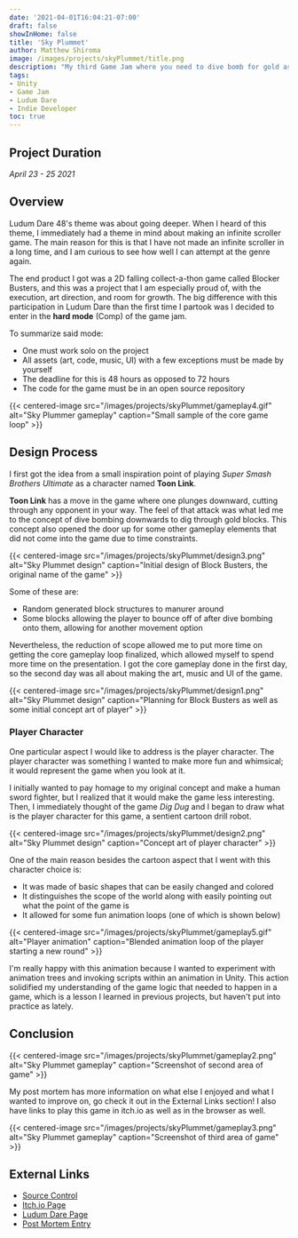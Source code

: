 ```yaml
---
date: '2021-04-01T16:04:21-07:00'
draft: false
showInHome: false
title: 'Sky Plummet'
author: Matthew Shiroma
image: /images/projects/skyPlummet/title.png
description: "My third Game Jam where you need to dive bomb for gold as long as possible"
tags:
- Unity
- Game Jam
- Ludum Dare
- Indie Developer
toc: true
---
```


## Project Duration

*April 23 - 25 2021*

## Overview

Ludum Dare 48's theme was about going deeper. When I heard of this theme, I immediately had a theme in mind about making an infinite scroller game. The main reason for this is that I have not made an infinite scroller in a long time, and I am curious to see how well I can attempt at the genre again.

The end product I got was a 2D falling collect-a-thon game called Blocker Busters, and this was a project that I am especially proud of, with the execution, art direction, and room for growth. The big difference with this participation in Ludum Dare than the first time I partook was I decided to enter in the **hard mode** (Comp) of the game jam.

To summarize said mode:
- One must work solo on the project
- All assets (art, code, music, UI) with a few exceptions must be made by yourself
- The deadline for this is 48 hours as opposed to 72 hours
- The code for the game must be in an open source repository

{{< centered-image src="/images/projects/skyPlummet/gameplay4.gif" alt="Sky Plummer gameplay" caption="Small sample of the core game loop" >}}

## Design Process

I first got the idea from a small inspiration point of playing *Super Smash Brothers Ultimate* as a character named **Toon Link**.

**Toon Link** has a move in the game where one plunges downward, cutting through any opponent in your way. The feel of that attack was what led me to the concept of dive bombing downwards to dig through gold blocks. This concept also opened the door up for some other gameplay elements that did not come into the game due to time constraints.

{{< centered-image src="/images/projects/skyPlummet/design3.png" alt="Sky Plummet design" caption="Initial design of Block Busters, the original name of the game" >}}

Some of these are:
- Random generated block structures to manurer around
- Some blocks allowing the player to bounce off of after dive bombing onto them, allowing for another movement option

Nevertheless, the reduction of scope allowed me to put more time on getting the core gameplay loop finalized, which allowed myself to spend more time on the presentation. I got the core gameplay done in the first day, so the second day was all about making the art, music and UI of the game.

{{< centered-image src="/images/projects/skyPlummet/design1.png" alt="Sky Plummet design" caption="Planning for Block Busters as well as some initial concept art of player" >}}

### Player Character

One particular aspect I would like to address is the player character. The player character was something I wanted to make more fun and whimsical; it would represent the game when you look at it.

I initially wanted to pay homage to my original concept and make a human sword fighter, but I realized that it would make the game less interesting. Then, I immediately thought of the game *Dig Dug* and I began to draw what is the player character for this game, a sentient cartoon drill robot.

{{< centered-image src="/images/projects/skyPlummet/design2.png" alt="Sky Plummet design" caption="Concept art of player character" >}}

One of the main reason besides the cartoon aspect that I went with this character choice is:
- It was made of basic shapes that can be easily changed and colored
- It distinguishes the scope of the world along with easily pointing out what the point of the game is
- It allowed for some fun animation loops (one of which is shown below)

{{< centered-image src="/images/projects/skyPlummet/gameplay5.gif" alt="Player animation" caption="Blended animation loop of the player starting a new round" >}}

I'm really happy with this animation because I wanted to experiment with animation trees and invoking scripts within an animation in Unity. This action solidified my understanding of the game logic that needed to happen in a game, which is a lesson I learned in previous projects, but haven't put into practice as lately.

## Conclusion

{{< centered-image src="/images/projects/skyPlummet/gameplay2.png" alt="Sky Plummet gameplay" caption="Screenshot of second area of game" >}}

My post mortem has more information on what else I enjoyed and what I wanted to improve on, go check it out in the External Links section! I also have links to play this game in itch.io as well as in the browser as well.

{{< centered-image src="/images/projects/skyPlummet/gameplay3.png" alt="Sky Plummet gameplay" caption="Screenshot of third area of game" >}}

## External Links

- [Source Control](https://github.com/maishiroma/LudumDare_48)
- [Itch.io Page](https://kaabiikaze.itch.io/sky-plummet)
- [Ludum Dare Page](https://ldjam.com/events/ludum-dare/48/sky-plummet-my-compo-ludum-dare-48-entry)
- [Post Mortem Entry](https://ldjam.com/events/ludum-dare/48/sky-plummet-my-compo-ludum-dare-48-entry/sky-plummet-post-mortem)